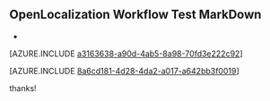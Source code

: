 ## OpenLocalization Workflow Test MarkDown
* 

[AZURE.INCLUDE [a3163638-a90d-4ab5-8a98-70fd3e222c92](calleeMd1.md)]



[AZURE.INCLUDE [8a6cd181-4d28-4da2-a017-a642bb3f0019](calleeMd2.md)]

 
thanks!